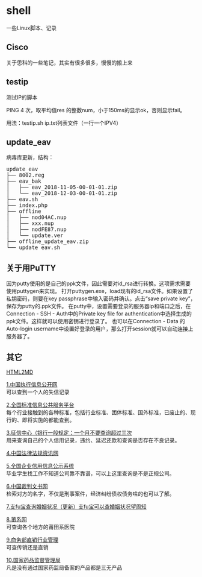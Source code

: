 # shell
一些Linux脚本、记录

## Cisco
关于思科的一些笔记，其实有很多很多，慢慢的搬上来

## testip
测试IP的脚本

PING 4 次，取平均值res 的整数num，小于150ms的显示ok，否则显示fail。

用法：testip.sh ip.txt列表文件（一行一个IPV4）

## update_eav
病毒库更新，结构：
<pre>
update_eav
├── 8002.reg
├── eav_bak
│   ├── eav_2018-11-05-00-01-01.zip
│   └── eav_2018-12-03-00-01-01.zip
├── eav.sh
├── index.php
├── offline
│   ├── nod04AC.nup
│   ├── xxx.nup
│   ├── nodFE87.nup
│   └── update.ver
├── offline_update_eav.zip
└── update_eav.sh
</pre>


## 关于用PuTTY
因为putty使用的是自己的ppk文件，因此需要对id_rsa进行转换。这项需求需要使用puttygen来实现。
打开puttygen.exe，load现有的id_rsa文件。如果设置了私钥密码，则要在key passphrase中输入密码并确认。点击“save private key”，保存为putty的.ppk文件。
在putty中，设置需要登录的服务器ip和端口之后，在Connection - SSH - Auth中的Private key file for authentication中选择生成的ppk文件。这样就可以使用密钥进行登录了。
也可以在Connection - Data 的Auto-login username中设置好登录的用户，那么打开session就可以自动连接上服务器了。

## 其它
[HTML2MD](https://tool.lu/markdown/)

[1.中国执行信息公开网](http://zxgk.court.gov.cn/?dt_dapp=1)  
可以查到一个人的失信记录
  
[2.全国标准信息公共服务平台](http://www.std.gov.cn/?dt_dapp=1)  
每个行业接触到的各种标准，包括行业标准、团体标准、国外标准，已废止的、现行的、即将实施的都能查到。  
  
[3.征信中心（银行一般规定：一个月不要查询超过三次](https://ipcrs.pbccrc.org.cn/?dt_dapp=1)  
用来查询自己的个人信用记录，违约、延迟还款和查询是否存在不良记录。  
 
[4.中国法律法规资讯网](http://www.86148.com/?dt_dapp=1)  
  
[5.全国企业信用信息公示系统](http://gsxt.saic.gov.cn/)  
毕业学生找工作不知道公司靠不靠谱，可以上这里查询是不是正规公司。  
  
[6.中国裁判文书网](http://wenshu.court.gov.cn/)  
检索对方的名字，不仅是刑事案件，经济纠纷债权债务啥的也可以了解。  
  
[7.支fu宝查询婚姻状况（更新）支fu宝可以查婚姻状况望周知](https://www.douban.com/doubanapp/dispatch?uri=/group/topic/142322388&dt_dapp=1)  
  
[8.莆系网](http://m.putianxi.cn/)  
可查询各个地方的莆田系医院  
  
[9.商务部直销行业管理](http://zxgl.mofcom.gov.cn/front/index;jsessionid=ACF8933475B5C95D2D52197FDD72A7FF)  
可查传销还是直销  
  
[10.国家药品监督管理局](http://www.nmpa.gov.cn/WS04/CL2042/)  
凡是没有通过国家药监局备案的产品都是三无产品
